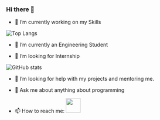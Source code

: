 ### Hi there 👋

- 🔭 I’m currently working on my Skills

 ![Top Langs](https://github-readme-stats.vercel.app/api/top-langs/?username=Chittadeep&theme=tokyonight)

- 🌱 I’m currently an Engineering Student

- 👯 I’m looking for Internship

 ![GitHub stats](https://github-readme-stats.vercel.app/api?username=Chittadeep&show_icons=true&theme=tokyonight)

- 🤔 I’m looking for help with my projects and mentoring me.


- 💬 Ask me about anything about programming


- 📫 How to reach me: <a href="https://www.linkedin.com/in/chittadeep-biswas-56a5951a7/"><img src="https://user-images.githubusercontent.com/37974051/122538022-c6b3f200-d043-11eb-9f37-a0ba2f66826d.png" height = 40></a>
